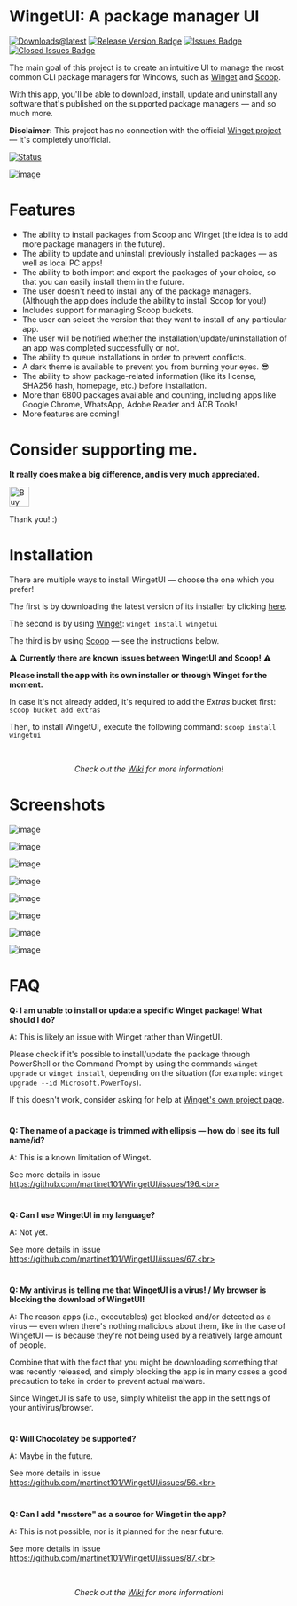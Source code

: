 # WingetUI: A package manager UI

[![Downloads@latest](https://img.shields.io/github/downloads/martinet101/WingetUI/total?style=for-the-badge)](https://github.com/martinet101/WingetUI/releases/latest/download/WingetUI.Installer.exe)
[![Release Version Badge](https://img.shields.io/github/v/release/martinet101/WingetUI?style=for-the-badge)](https://github.com/martinet101/WingetUI/releases)
[![Issues Badge](https://img.shields.io/github/issues/martinet101/WingetUI?style=for-the-badge)](https://github.com/martinet101/WingetUI/issues)
[![Closed Issues Badge](https://img.shields.io/github/issues-closed/martinet101/WingetUI?color=%238256d0&style=for-the-badge)](https://github.com/martinet101/WingetUI/issues?q=is%3Aissue+is%3Aclosed)

The main goal of this project is to create an intuitive UI to manage the most common CLI package managers for Windows, such as [Winget](https://learn.microsoft.com/en-us/windows/package-manager/) and [Scoop](https://scoop.sh/). 

With this app, you'll be able to download, install, update and uninstall any software that's published on the supported package managers — and so much more.

**Disclaimer:** This project has no connection with the official [Winget project](https://github.com/microsoft/winget-cli) — it's completely unofficial.

[![Status](https://img.shields.io/badge/Project%20current%20development%20status-Active-brightgreen?style=for-the-badge)]()

![image](https://user-images.githubusercontent.com/67732686/195120018-212b6703-535c-4b17-9443-f0065550e631.png)


# Features

 - The ability to install packages from Scoop and Winget (the idea is to add more package managers in the future).
 - The ability to update and uninstall previously installed packages — as well as local PC apps!
 - The ability to both import and export the packages of your choice, so that you can easily install them in the future.
 - The user doesn't need to install any of the package managers. (Although the app does include the ability to install Scoop for you!)
 - Includes support for managing Scoop buckets.
 - The user can select the version that they want to install of any particular app.
 - The user will be notified whether the installation/update/uninstallation of an app was completed successfully or not.
 - The ability to queue installations in order to prevent conflicts.
 - A dark theme is available to prevent you from burning your eyes. :sunglasses:
 - The ability to show package-related information (like its license, SHA256 hash, homepage, etc.) before installation.
 - More than 6800 packages available and counting, including apps like Google Chrome, WhatsApp, Adobe Reader and ADB Tools!
 - More features are coming!

# Consider supporting me. 

**It really does make a big difference, and is very much appreciated.**

<a href='https://ko-fi.com/martinet101' target='_blank'><img style='border:0px;height:36px;' src='https://az743702.vo.msecnd.net/cdn/kofi3.png?v=0' border='0' alt='Buy Me a Coffee at ko-fi.com' /></a>

Thank you! :)

# Installation

There are multiple ways to install WingetUI — choose the one which you prefer!
 
The first is by downloading the latest version of its installer by clicking [here](https://github.com/martinet101/WingetUI/releases/latest/download/WingetUI.Installer.exe).

The second is by using [Winget](https://learn.microsoft.com/en-us/windows/package-manager/): `winget install wingetui`

The third is by using [Scoop](https://scoop.sh/) — see the instructions below.

⚠️ **Currently there are known issues between WingetUI and Scoop!** ⚠️

**Please install the app with its own installer or through Winget for the moment.**

In case it's not already added, it's required to add the _Extras_ bucket first: `scoop bucket add extras`

Then, to install WingetUI, execute the following command: `scoop install wingetui`

<br><p align="center"><i>Check out the <a href="https://github.com/martinet101/WingetUI/wiki">Wiki</a> for more information!</i></p>

# Screenshots
 
![image](https://user-images.githubusercontent.com/67732686/195112595-28c5928b-2b0a-4730-b864-04037e644b72.png)

![image](https://user-images.githubusercontent.com/67732686/195112809-9719d303-9b70-45f3-9d94-aff9604e52e7.png)

![image](https://user-images.githubusercontent.com/67732686/195113058-655ce7aa-3a40-4621-9758-4839edd4fab5.png)

![image](https://user-images.githubusercontent.com/67732686/195113334-8dad53ac-80db-4894-ac91-8eebdc6bee91.png)

![image](https://user-images.githubusercontent.com/67732686/195113504-529a561a-0ccf-4969-bbc5-3625a245030b.png)

![image](https://user-images.githubusercontent.com/67732686/195113616-8e97bfb9-d463-41a8-b071-9f2180514ff9.png)

![image](https://user-images.githubusercontent.com/67732686/195113692-a4938fce-1be2-488d-bbfd-f44ab4aeb512.png)

![image](https://user-images.githubusercontent.com/67732686/195114107-abe537df-3ee4-4d81-8707-a189e83b7abe.png)


# FAQ

**Q: I am unable to install or update a specific Winget package! What should I do?**<br>

A: This is likely an issue with Winget rather than WingetUI. 

Please check if it's possible to install/update the package through PowerShell or the Command Prompt by using the commands `winget upgrade` or `winget install`, depending on the situation (for example: `winget upgrade --id Microsoft.PowerToys`). 

If this doesn't work, consider asking for help at [Winget's own project page](https://github.com/microsoft/winget-cli).<br>

#

**Q: The name of a package is trimmed with ellipsis — how do I see its full name/id?**<br>

A: This is a known limitation of Winget. 

See more details in issue https://github.com/martinet101/WingetUI/issues/196.<br>

#

**Q: Can I use WingetUI in my language?**<br>

A: Not yet. 

See more details in issue https://github.com/martinet101/WingetUI/issues/67.<br>

#

**Q: My antivirus is telling me that WingetUI is a virus! / My browser is blocking the download of WingetUI!**<br>

A: The reason apps (i.e., executables) get blocked and/or detected as a virus — even when there's nothing malicious about them, like in the case of WingetUI — is because they're not being used by a relatively large amount of people.

Combine that with the fact that you might be downloading something that was recently released, and simply blocking the app is in many cases a good precaution to take in order to prevent actual malware.

Since WingetUI is safe to use, simply whitelist the app in the settings of your antivirus/browser.<br>

#

**Q: Will Chocolatey be supported?**<br>

A: Maybe in the future. 

See more details in issue https://github.com/martinet101/WingetUI/issues/56.<br>

#

**Q: Can I add "msstore" as a source for Winget in the app?**<br>

A: This is not possible, nor is it planned for the near future. 

See more details in issue https://github.com/martinet101/WingetUI/issues/87.<br>

<br><p align="center"><i>Check out the <a href="https://github.com/martinet101/WingetUI/wiki">Wiki</a> for more information!</i></p>
